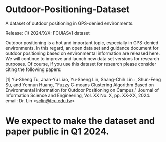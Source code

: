 # Outdoor-Positioning-Dataset
A dataset of outdoor positioning in GPS-denied environments.

Release:
(1) 2024/X/X: FCUiASv1 dataset

Outdoor positioning is a hot and important topic, especially in GPS-denied environments. In this regard, an open data set and guidance document for outdoor positioning based on environmental information are released here. We will continue to improve and launch new data set versions for research purposes. Of course, if you use this dataset for research please consider citing the following papers:

[1] Yu-Sheng Tu, Jhan-Yu Liao, Yu-Sheng Lin, Shang-Chih Lin+, Shun-Feng Su, and Yennun Huang, "Fuzzy C-means Clustering Algorithm Based on Environmental Information for Outdoor Positioning on Campus," Journal of Information Science and Engineering, Vol. XX No. X, pp. XX-XX, 2024. email: Dr. Lin <sclin@fcu.edu.tw​>

# We expect to make the dataset and paper public in Q1 2024.

